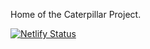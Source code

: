Home of the Caterpillar Project.

[![Netlify Status](https://api.netlify.com/api/v1/badges/8673b942-55d5-40b3-aa78-98bda48f4ff3/deploy-status)](https://app.netlify.com/sites/youthful-colden-407966/deploys)
